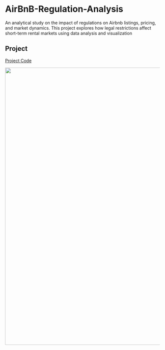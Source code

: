 # AirBnB-Regulation-Analysis
An analytical study on the impact of regulations on Airbnb listings, pricing, and market dynamics. This project explores how legal restrictions affect short-term rental markets using data analysis and visualization
## Project 
[Project Code](https://www.kaggle.com/code/fahed7/airbnb-project)

<img src="https://attorney-counsel.com/wp-content/uploads/2018/11/Airbnb-Paris-1.jpg" width=900>

